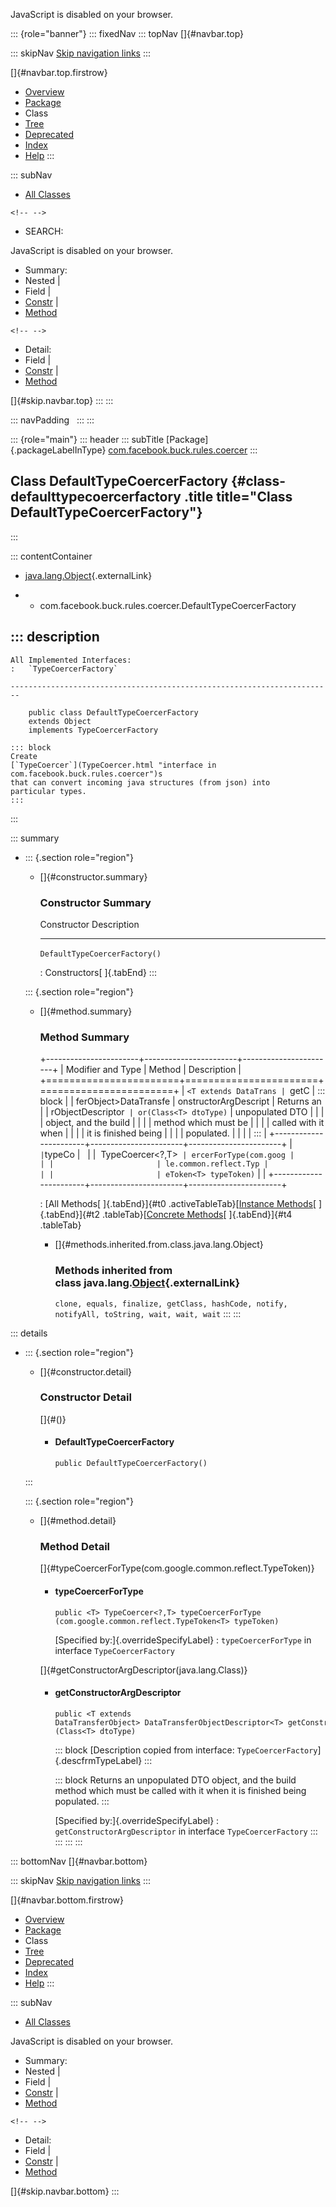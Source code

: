 <div>

JavaScript is disabled on your browser.

</div>

::: {role="banner"}
::: fixedNav
::: topNav
[]{#navbar.top}

::: skipNav
[Skip navigation links](#skip.navbar.top "Skip navigation links")
:::

[]{#navbar.top.firstrow}

-   [Overview](../../../../../index.html)
-   [Package](package-summary.html)
-   Class
-   [Tree](package-tree.html)
-   [Deprecated](../../../../../deprecated-list.html)
-   [Index](../../../../../index-all.html)
-   [Help](../../../../../help-doc.html)
:::

::: subNav
-   [All Classes](../../../../../allclasses.html)

```{=html}
<!-- -->
```
-   SEARCH:

<div>

<div>

JavaScript is disabled on your browser.

</div>

</div>

<div>

-   Summary: 
-   Nested \| 
-   Field \| 
-   [Constr](#constructor.summary) \| 
-   [Method](#method.summary)

```{=html}
<!-- -->
```
-   Detail: 
-   Field \| 
-   [Constr](#constructor.detail) \| 
-   [Method](#method.detail)

</div>

[]{#skip.navbar.top}
:::
:::

::: navPadding
 
:::
:::

::: {role="main"}
::: header
::: subTitle
[Package]{.packageLabelInType} [com.facebook.buck.rules.coercer](package-summary.html)
:::

## Class DefaultTypeCoercerFactory {#class-defaulttypecoercerfactory .title title="Class DefaultTypeCoercerFactory"}
:::

::: contentContainer
-   [java.lang.Object](http://docs.oracle.com/javase/7/docs/api/java/lang/Object.html?is-external=true "class or interface in java.lang"){.externalLink}

-   -   com.facebook.buck.rules.coercer.DefaultTypeCoercerFactory

::: description
-   

    All Implemented Interfaces:
    :   `TypeCoercerFactory`

    ------------------------------------------------------------------------

        public class DefaultTypeCoercerFactory
        extends Object
        implements TypeCoercerFactory

    ::: block
    Create
    [`TypeCoercer`](TypeCoercer.html "interface in com.facebook.buck.rules.coercer")s
    that can convert incoming java structures (from json) into
    particular types.
    :::
:::

::: summary
-   ::: {.section role="region"}
    -   []{#constructor.summary}

        ### Constructor Summary

          Constructor                     Description
          ------------------------------- -------------
          `DefaultTypeCoercerFactory()`    

          : Constructors[ ]{.tabEnd}
    :::

    ::: {.section role="region"}
    -   []{#method.summary}

        ### Method Summary

        +-----------------------+-----------------------+-----------------------+
        | Modifier and Type     | Method                | Description           |
        +=======================+=======================+=======================+
        | `<T extends DataTrans | `getC                 | ::: block             |
        | ferObject>DataTransfe | onstructorArgDescript | Returns an            |
        | rObjectDescriptor<T>` | or​(Class<T> dtoType)` | unpopulated DTO       |
        |                       |                       | object, and the build |
        |                       |                       | method which must be  |
        |                       |                       | called with it when   |
        |                       |                       | it is finished being  |
        |                       |                       | populated.            |
        |                       |                       | :::                   |
        +-----------------------+-----------------------+-----------------------+
        | `                     | `typeCo               |                       |
        | <T> TypeCoercer<?,​T>` | ercerForType​(com.goog |                       |
        |                       | le.common.reflect.Typ |                       |
        |                       | eToken<T> typeToken)` |                       |
        +-----------------------+-----------------------+-----------------------+

        : [All Methods[ ]{.tabEnd}]{#t0 .activeTableTab}[[Instance
        Methods](javascript:show(2);)[ ]{.tabEnd}]{#t2
        .tableTab}[[Concrete
        Methods](javascript:show(8);)[ ]{.tabEnd}]{#t4 .tableTab}

        -   []{#methods.inherited.from.class.java.lang.Object}

            ### Methods inherited from class java.lang.[Object](http://docs.oracle.com/javase/7/docs/api/java/lang/Object.html?is-external=true "class or interface in java.lang"){.externalLink}

            `clone, equals, finalize, getClass, hashCode, notify, notifyAll, toString, wait, wait, wait`
    :::
:::

::: details
-   ::: {.section role="region"}
    -   []{#constructor.detail}

        ### Constructor Detail

        []{#<init>()}

        -   #### DefaultTypeCoercerFactory

                public DefaultTypeCoercerFactory()
    :::

    ::: {.section role="region"}
    -   []{#method.detail}

        ### Method Detail

        []{#typeCoercerForType(com.google.common.reflect.TypeToken)}

        -   #### typeCoercerForType

            ``` methodSignature
            public <T> TypeCoercer<?,​T> typeCoercerForType​(com.google.common.reflect.TypeToken<T> typeToken)
            ```

            [Specified by:]{.overrideSpecifyLabel}
            :   `typeCoercerForType` in interface `TypeCoercerFactory`

        []{#getConstructorArgDescriptor(java.lang.Class)}

        -   #### getConstructorArgDescriptor

            ``` methodSignature
            public <T extends DataTransferObject> DataTransferObjectDescriptor<T> getConstructorArgDescriptor​(Class<T> dtoType)
            ```

            ::: block
            [Description copied from
            interface: `TypeCoercerFactory`]{.descfrmTypeLabel}
            :::

            ::: block
            Returns an unpopulated DTO object, and the build method
            which must be called with it when it is finished being
            populated.
            :::

            [Specified by:]{.overrideSpecifyLabel}
            :   `getConstructorArgDescriptor` in
                interface `TypeCoercerFactory`
    :::
:::
:::
:::

::: bottomNav
[]{#navbar.bottom}

::: skipNav
[Skip navigation links](#skip.navbar.bottom "Skip navigation links")
:::

[]{#navbar.bottom.firstrow}

-   [Overview](../../../../../index.html)
-   [Package](package-summary.html)
-   Class
-   [Tree](package-tree.html)
-   [Deprecated](../../../../../deprecated-list.html)
-   [Index](../../../../../index-all.html)
-   [Help](../../../../../help-doc.html)
:::

::: subNav
-   [All Classes](../../../../../allclasses.html)

<div>

<div>

JavaScript is disabled on your browser.

</div>

</div>

<div>

-   Summary: 
-   Nested \| 
-   Field \| 
-   [Constr](#constructor.summary) \| 
-   [Method](#method.summary)

```{=html}
<!-- -->
```
-   Detail: 
-   Field \| 
-   [Constr](#constructor.detail) \| 
-   [Method](#method.detail)

</div>

[]{#skip.navbar.bottom}
:::
